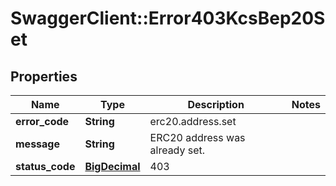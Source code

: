 # SwaggerClient::Error403KcsBep20Set

## Properties
Name | Type | Description | Notes
------------ | ------------- | ------------- | -------------
**error_code** | **String** | erc20.address.set | 
**message** | **String** | ERC20 address was already set. | 
**status_code** | [**BigDecimal**](BigDecimal.md) | 403 | 

